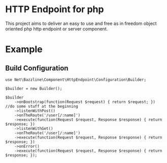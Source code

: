 # HTTP Endpoint for php

This project aims to deliver an easy to use and free as in freedom object oriented php http endpoint or server component.

# Example

## Build Configuration

```
use Net\Bazzline\Component\HttpEndpoint\Configuration\Builder;

$builder = new Builder();

$builder
    ->onBootstrap(function(Request $request) { return $request; })  //do some stuff at the beginning
    ->listenWithPost()
    ->onTheRoute('/user[/:name]')
    ->execute(function(Request $request, Response $response) { return $response; })
    ->listenWithGet()
    ->onTheRoute('/user[/:name]')
    ->execute(function(Request $request, Response $response) { return $response; })
    ->onError()
    ->execute(function(Request $request, Response $response) { return $response; });
```
